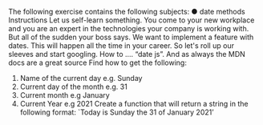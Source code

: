 The following exercise contains the following subjects:
● date methods
Instructions
Let us self-learn something. You come to your new workplace
and you are an expert in the technologies your company is
working with. But all of the sudden your boss says. We want to
implement a feature with dates. This will happen all the time in
your career. So let's roll up our sleeves and start googling. How
to .... “date js”.
And as always the MDN docs are a great source Find how to
get the following:
1. Name of the current day e.g. Sunday
2. Current day of the month e.g. 31
3. Current month e.g January
4. Current Year e.g 2021
Create a function that will return a string in the following format:
`Today is Sunday the 31 of January 2021’
